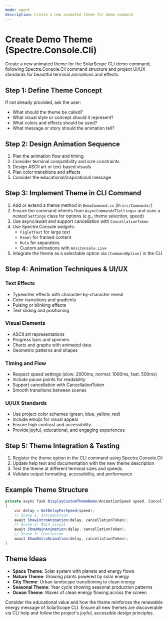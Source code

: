 ```yaml
---
mode: agent
description: Create a new animated theme for demo command
---
```


# Create Demo Theme (Spectre.Console.Cli)

Create a new animated theme for the SolarScope CLI demo command, following Spectre.Console.Cli command structure and project UI/UX standards for beautiful terminal animations and effects.

## Step 1: Define Theme Concept

If not already provided, ask the user:
- What should the theme be called?
- What visual style or concept should it represent?
- What colors and effects should be used?
- What message or story should the animation tell?

## Step 2: Design Animation Sequence

1. Plan the animation flow and timing
2. Consider terminal compatibility and size constraints
3. Design ASCII art or text-based visuals
4. Plan color transitions and effects
5. Consider the educational/inspirational message

## Step 3: Implement Theme in CLI Command

1. Add or extend a theme method in `DemoCommand.cs` (in `src/Commands/`)
2. Ensure the command inherits from `AsyncCommand<TSettings>` and uses a nested `Settings` class for options (e.g., theme selection, speed)
3. Use async/await and support cancellation with `CancellationToken`
4. Use Spectre.Console widgets:
   - `FigletText` for large text
   - `Panel` for framed content
   - `Rule` for separators
   - Custom animations with `AnsiConsole.Live`
5. Integrate the theme as a selectable option via `[CommandOption]` in the CLI

## Step 4: Animation Techniques & UI/UX

### Text Effects
- Typewriter effects with character-by-character reveal
- Color transitions and gradients
- Pulsing or blinking effects
- Text sliding and positioning

### Visual Elements
- ASCII art representations
- Progress bars and spinners
- Charts and graphs with animated data
- Geometric patterns and shapes

### Timing and Flow
- Respect speed settings (slow: 2000ms, normal: 1000ms, fast: 500ms)
- Include pause points for readability
- Support cancellation with CancellationToken
- Smooth transitions between scenes

### UI/UX Standards
- Use project color schemes (green, blue, yellow, red)
- Include emojis for visual appeal
- Ensure high contrast and accessibility
- Provide joyful, educational, and engaging experiences

## Step 5: Theme Integration & Testing

1. Register the theme option in the CLI command using Spectre.Console.Cli
2. Update help text and documentation with the new theme description
3. Test the theme at different terminal sizes and speeds
4. Validate output formatting, accessibility, and performance

## Example Theme Structure

```csharp
private async Task DisplayCustomThemeDemo(AnimationSpeed speed, CancellationToken cancellationToken)
{
    var delay = GetDelayForSpeed(speed);
    // Scene 1: Introduction
    await ShowIntroAnimation(delay, cancellationToken);
    // Scene 2: Main visual
    await ShowMainAnimation(delay, cancellationToken);
    // Scene 3: Conclusion
    await ShowOutroAnimation(delay, cancellationToken);
}
```

## Theme Ideas
- **Space Theme**: Solar system with planets and energy flows
- **Nature Theme**: Growing plants powered by solar energy
- **City Theme**: Urban landscape transitioning to clean energy
- **Seasonal Theme**: Year cycle showing seasonal production patterns
- **Ocean Theme**: Waves of clean energy flowing across the screen

Consider the educational value and how the theme reinforces the renewable energy message of SolarScope CLI. Ensure all new themes are discoverable via CLI help and follow the project's joyful, accessible design principles.
